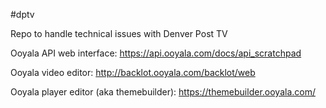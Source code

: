 #dptv

Repo to handle technical issues with Denver Post TV


Ooyala API web interface: https://api.ooyala.com/docs/api_scratchpad

Ooyala video editor: http://backlot.ooyala.com/backlot/web

Ooyala player editor (aka themebuilder): https://themebuilder.ooyala.com/
